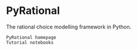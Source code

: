 # PyRational 

The rational choice modelling framework in Python.

    PyRational homepage
    Tutorial notebooks
    
